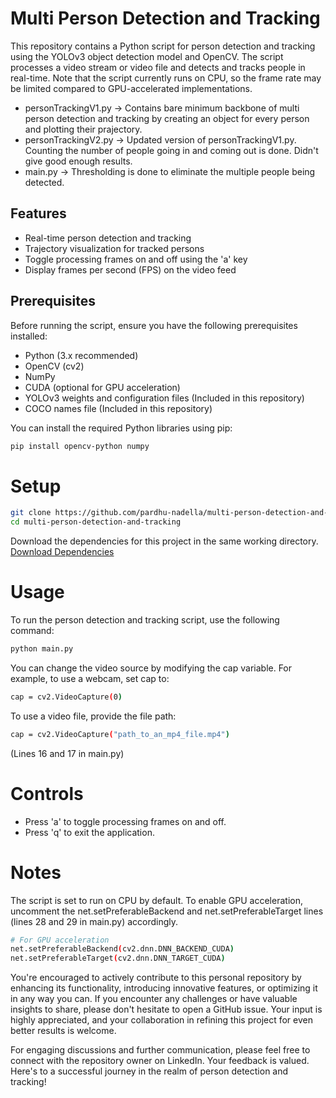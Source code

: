 # Multi Person Detection and Tracking

This repository contains a Python script for person detection and tracking using the YOLOv3 object detection model and OpenCV. The script processes a video stream or video file and detects and tracks people in real-time. Note that the script currently runs on CPU, so the frame rate may be limited compared to GPU-accelerated implementations.

- personTrackingV1.py -> Contains bare minimum backbone of multi person detection and tracking by creating an object for every person and plotting their prajectory.
- personTrackingV2.py -> Updated version of personTrackingV1.py. Counting the number of people going in and coming out is done. Didn't give good enough results.
- main.py             -> Thresholding is done to eliminate the multiple people being detected.

## Features

- Real-time person detection and tracking
- Trajectory visualization for tracked persons
- Toggle processing frames on and off using the 'a' key
- Display frames per second (FPS) on the video feed

## Prerequisites

Before running the script, ensure you have the following prerequisites installed:

- Python (3.x recommended)
- OpenCV (cv2)
- NumPy
- CUDA (optional for GPU acceleration)
- YOLOv3 weights and configuration files (Included in this repository)
- COCO names file (Included in this repository)

You can install the required Python libraries using pip:

```bash
pip install opencv-python numpy
```






# Setup
```bash
git clone https://github.com/pardhu-nadella/multi-person-detection-and-tracking.git
cd multi-person-detection-and-tracking
```
Download the dependencies for this project in the same working directory.
<a href="https://example.com" class="button">Download Dependencies</a>



# Usage
To run the person detection and tracking script, use the following command:
```bash
python main.py
```

You can change the video source by modifying the cap variable. For example, to use a webcam, set cap to:
```bash
cap = cv2.VideoCapture(0)
```

To use a video file, provide the file path:
```bash
cap = cv2.VideoCapture("path_to_an_mp4_file.mp4")
```
(Lines 16 and 17 in main.py)


# Controls
- Press 'a' to toggle processing frames on and off.
- Press 'q' to exit the application.



# Notes
The script is set to run on CPU by default. To enable GPU acceleration, uncomment the net.setPreferableBackend and net.setPreferableTarget lines (lines 28 and 29 in main.py) accordingly.

```bash
# For GPU acceleration
net.setPreferableBackend(cv2.dnn.DNN_BACKEND_CUDA)
net.setPreferableTarget(cv2.dnn.DNN_TARGET_CUDA)
```





You're encouraged to actively contribute to this personal repository by enhancing its functionality, introducing innovative features, or optimizing it in any way you can. If you encounter any challenges or have valuable insights to share, please don't hesitate to open a GitHub issue. Your input is highly appreciated, and your collaboration in refining this project for even better results is welcome.

For engaging discussions and further communication, please feel free to connect with the repository owner on LinkedIn. Your feedback is valued. Here's to a successful journey in the realm of person detection and tracking!
